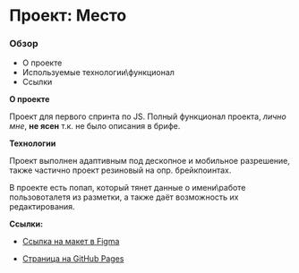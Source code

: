 # Проект: Место

### Обзор
* О проекте
* Используемые технологии\функционал
* Ссылки

**О проекте**

Проект для первого спринта по JS.
Полный функционал проекта, *лично мне*, **не ясен** т.к. не было описания в брифе.


**Технологии**

Проект выполнен адаптивным под дескопное и мобильное разрешение, также частично проект резиновый на опр. брейкпоинтах.  
  
В проекте есть попап, который тянет данные о имени\работе пользовоталетя из разметки, а также даёт возможность их редактирования.

**Ссылки:**

* [Ссылка на макет в Figma](https://www.figma.com/file/2cn9N9jSkmxD84oJik7xL7/JavaScript.-Sprint-4)


* [Страница на GitHub Pages](https://daniilkarasev.github.io/mesto/)

